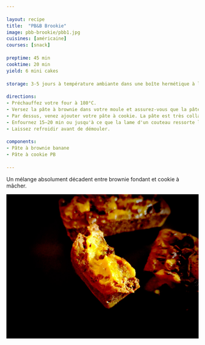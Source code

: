 ```yaml
---

layout: recipe
title:  "PB&B Brookie"
image: pbb-brookie/pbb1.jpg
cuisines: [américaine]
courses: [snack]

preptime: 45 min
cooktime: 20 min
yield: 6 mini cakes

storage: 3-5 jours à température ambiante dans une boîte hermétique à l'abri de la lumière et de la chaleur. Ou congélateur pour 2–3 mois. 

directions:
- Préchauffez votre four à 180°C.
- Versez la pâte à brownie dans votre moule et assurez-vous que la pâte soit bien tassée. 
- Par dessus, venez ajouter votre pâte à cookie. La pâte est très collante donc n'hésitez pas à huiler/mouiller vos ustensiles ou vos doigts pour qu'elles soit plus facile à manipuler. Vous pouvez déposer des petites boules par dessus la pâte à brownie pour peu que vous ne laissiez pas trop d'espace entre chaque, pas besoin d'avoir une couche parfaitement lisse. Cette pâte va en effet s'étaler d'elle-même à la cuisson. 
- Enfournez 15–20 min ou jusqu'à ce que la lame d'un couteau ressorte légèrement humide (si vous souhaitez un coeur coulant)
- Laissez refroidir avant de démouler. 

components:
- Pâte à brownie banane
- Pâte à cookie PB

---
```


Un mélange absolument décadent entre brownie fondant et cookie à mâcher.

![L’intérieur est tellement gooey que le brookie se délie entre les lèvres.](../images/pbb-brookie/pbb6.jpg)